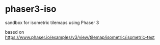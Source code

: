 # phaser3-iso
sandbox for isometric tilemaps using Phaser 3

based on https://www.phaser.io/examples/v3/view/tilemap/isometric/isometric-test
